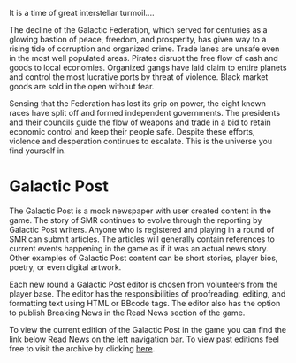 <!-- TITLE: Storyline -->
<!-- SUBTITLE: The world created for SMR -->


It is a time of great interstellar turmoil....

The decline of the Galactic Federation, which served for centuries as a glowing bastion of peace, freedom, and prosperity, has given way to a rising tide of corruption and organized crime. Trade lanes are unsafe even in the most well populated areas. Pirates disrupt the free flow of cash and goods to local economies. Organized gangs have laid claim to entire planets and control the most lucrative ports by threat of violence. Black market goods are sold in the open without fear.

Sensing that the Federation has lost its grip on power, the eight known races have split off and formed independent governments. The presidents and their councils guide the flow of weapons and trade in a bid to retain economic control and keep their people safe. Despite these efforts, violence and desperation continues to escalate.
This is the universe you find yourself in.

# Galactic Post

The Galactic Post is a mock newspaper with user created content in the game. The story of SMR continues to evolve through the reporting by Galactic Post writers. Anyone who is registered and playing in a round of SMR can submit articles. The articles will generally contain references to current events happening in the game as if it was an actual news story. Other examples of Galactic Post content can be short stories, player bios, poetry, or even digital artwork.

Each new round a Galactic Post editor is chosen from volunteers from the player base. The editor has the responsibilities of proofreading, editing, and formatting text using HTML or BBcode tags. The editor also has the option to publish Breaking News in the Read News section of the game.

To view the current edition of the Galactic Post in the game you can find the link below Read News on the left navigation bar. To view past editions feel free to visit the archive by clicking [here](http://smrcnn.smrealms.de/viewforum.php?f=11&sid=f14b4b94b97730805478d77e52ed9056).